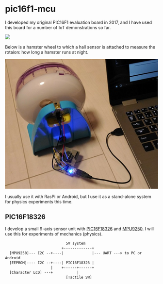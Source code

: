 # pic16f1-mcu

I developed my original PIC16F1 evaluation board in 2017, and I have used this board for a number of IoT demonstrations so far.

![](https://docs.google.com/drawings/d/e/2PACX-1vTHoT0TZIyVhAgkDVHyuWkc1-_6oFHT2mF53g2q36bgH_qxplkvvRIkJ3PqJBNuTZauhhMmSiemMoZO/pub?w=680&h=400)

Below is a hamster wheel to which a hall sensor is attached to measure the rotaion: how long a hamster runs at night.

![](./doc/hamster_wheel.jpg)

I usually use it with RasPi or Android, but I use it as a stand-alone system for physics experiments this time.

## PIC16F18326

I develop a small 9-axis sensor unit with [PIC16F18326](http://ww1.microchip.com/downloads/en/DeviceDoc/40001839B.pdf) and [MPU9250](https://www.invensense.com/products/motion-tracking/9-axis/mpu-9250/). I will use this for experiments of mechanics (physics).

```
                            5V system
                          +-------------+
  [MPU9250]--- I2C --+----|             |--- UART ---> to PC or Android
  [EEPROM]---- I2C --+----| PIC16F18326 |
                     |    +------+------+
  [Character LCD] ---+           |
                            [Tactile SW]
```
